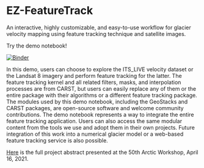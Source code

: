 # EZ-FeatureTrack
An interactive, highly customizable, and easy-to-use workflow for glacier velocity mapping using feature tracking technique and satellite images. 

Try the demo notebook!

[![Binder](https://mybinder.org/badge_logo.svg)](https://mybinder.org/v2/gh/whyjz/EZ-FeatureTrack/HEAD?urlpath=lab/tree/notebooks/arcticworkshop_demo.ipynb)

In this demo, users can choose to explore the ITS_LIVE velocity dataset or the Landsat 8 imagery and perform feature tracking for the latter. The feature tracking kernel and all related filters, masks, and interpolation processes are from CARST, but users can easily replace any of them or the entire package with their algorithms or a different feature tracking package. The modules used by this demo notebook, including the GeoStacks and CARST packages, are open-source software and welcome community contributions. The demo notebook represents a way to integrate the entire feature tracking application. Users can also access the same modular content from the tools we use and adopt them in their own projects. Future integration of this work into a numerical glacier model or a web-based feature tracking service is also possible.

[Here](https://instaar.colorado.edu/meetings/AW2021/abstract_details.php?abstract_id=59) is the full project abstract presented at the 50th Arctic Workshop, April 16, 2021.